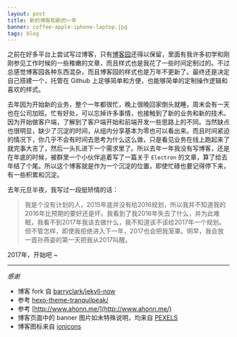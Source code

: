 ```yaml
---
layout: post
title: 新的博客和新的一年
banner: coffee-apple-iphone-laptop.jpg
tags: blog
---
```


之前在好多平台上尝试写过博客，只有[博客园](http://www.cnblogs.com/zjzhome/)还得以保留，里面有我许多初学和刚刚参见工作时候的一些稚嫩的文章，而且样式也是我花了一些时间定制过的。不过总感觉博客园各种东西混杂，而且博客园的样式也是万年不更新了。最终还是决定自己搭建一个，托管在 Github 上足够简单和方便，也能够简单的定制操作逻辑和喜欢的样式。

去年因为开始新的业务，整个一年都很忙，晚上很晚回家倒头就睡，周末会有一天也在公司加班。忙有好处，可以忘掉许多事情，也接触到了新的业务和新的技术。因为开始做客户端，了解到了客户端开始和前端开发一些思路上的不同。当然缺点也很明显，缺少了沉淀的时间，从组内分享基本为零也可以看出来。而且时间紧迫的情况下，你几乎不会有时间去思考为什么这么做，只是看见业务在线上跑起来了就完事大吉了，然后一头扎进下一个需求里了。所以去年一年我没有写博客，还是在年底的时候，被群里一个小伙伴追着写了一篇关于 `Electron` 的文章，算了给去年结了个尾。所以这个博客就是作为一个沉淀的位置，即使忙碌也要记得停下来，有一些积累和沉淀。

去年元旦半夜，我写过一段挺矫情的话：

> 我是个没有计划的人，2015年底并没有给2016规划，所以我并不知道我的2016年比预期的要好还是坏。我看到了我2016年失去了什么，并为此难眠，我看不到2017年我该去做什么，我不知道该不该给2017年一个规划。但不管怎样，即使我拒绝进入下一年，2017也会把我笼罩。明早，我会放一首孙燕姿的第一天把我从2017叫醒。

2017年，开始吧 ~

---

*感谢*

* 博客 fork 自 [barryclark/jekyll-now](https://github.com/barryclark/jekyll-now)
* 参考 [hexo-theme-tranquilpeak/](http://louisbarranqueiro.github.io/hexo-theme-tranquilpeak/)
* 参考 [http://www.ahonn.me/](http://www.ahonn.me/)
* 博客页面中的 banner 图片如未特殊说明，均来自 [PEXELS](https://www.pexels.com/?ref=producthunt)
* 博客图标来自 [ionicons](http://ionicons.com/)

